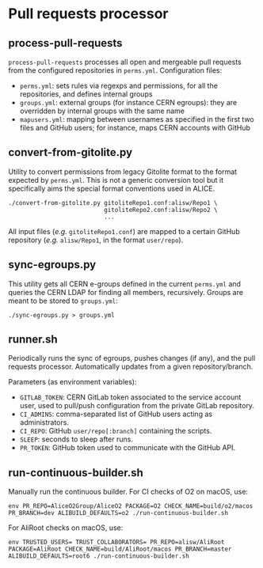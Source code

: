 Pull requests processor
=======================

process-pull-requests
---------------------

`process-pull-requests` processes all open and mergeable pull requests from the
configured repositories in `perms.yml`. Configuration files:

* `perms.yml`: sets rules via regexps and permissions, for all the repositories,
  and defines internal groups
* `groups.yml`: external groups (for instance CERN egroups): they are overridden
  by internal groups with the same name
* `mapusers.yml`: mapping between usernames as specified in the first two files
  and GitHub users; for instance, maps CERN accounts with GitHub


convert-from-gitolite.py
------------------------

Utility to convert permissions from legacy Gitolite format to the format
expected by `perms.yml`. This is not a generic conversion tool but it
specifically aims the special format conventions used in ALICE.

    ./convert-from-gitolite.py gitoliteRepo1.conf:alisw/Repo1 \
                               gitoliteRepo2.conf:alisw/Repo2 \
                               ...

All input files (_e.g._ `gitoliteRepo1.conf`) are mapped to a certain GitHub
repository (_e.g._ `alisw/Repo1`, in the format `user/repo`).


sync-egroups.py
---------------

This utility gets all CERN e-groups defined in the current `perms.yml` and
queries the CERN LDAP for finding all members, recursively. Groups are meant to
be stored to `groups.yml`:

    ./sync-egroups.py > groups.yml


runner.sh
---------
Periodically runs the sync of egroups, pushes changes (if any), and the pull
requests processor. Automatically updates from a given repository/branch.

Parameters (as environment variables):

* `GITLAB_TOKEN`: CERN GitLab token associated to the service account user, used
  to pull/push configuration from the private GitLab repository.
* `CI_ADMINS`: comma-separated list of GitHub users acting as administrators.
* `CI_REPO`: GitHub `user/repo[:branch]` containing the scripts.
* `SLEEP`: seconds to sleep after runs.
* `PR_TOKEN`: GitHub token used to communicate with the GitHub API.


run-continuous-builder.sh
-------------------------
Manually run the continuous builder. For CI checks of O2 on macOS, use:

    env PR_REPO=AliceO2Group/AliceO2 PACKAGE=O2 CHECK_NAME=build/o2/macos PR_BRANCH=dev ALIBUILD_DEFAULTS=o2 ./run-continuous-builder.sh

For AliRoot checks on macOS, use:

    env TRUSTED_USERS= TRUST_COLLABORATORS= PR_REPO=alisw/AliRoot PACKAGE=AliRoot CHECK_NAME=build/AliRoot/macos PR_BRANCH=master ALIBUILD_DEFAULTS=root6 ./run-continuous-builder.sh

